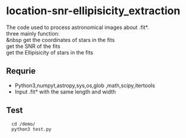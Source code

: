 # location-snr-ellipisicity_extraction
The code used to process astronomical images about .fit*. <br>
three mainly function: <br>
  &nbsp get the coordinates of stars in the fits   <br>
  get the SNR of the fits <br>
  get the Ellipisicity of stars in the fits <br>
## Requrie
* Python3,numpyt,astropy,sys,os,glob ,math,scipy,itertools
* Input .fit* with the same length and width
## Test
```
  cd /demo/
  python3 test.py
```
